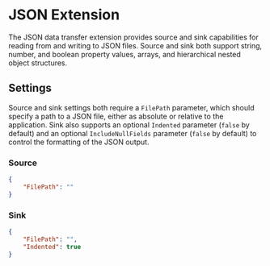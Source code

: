 # JSON Extension

The JSON data transfer extension provides source and sink capabilities for reading from and writing to JSON files. Source and sink both support string, number, and boolean property values, arrays, and hierarchical nested object structures.

## Settings

Source and sink settings both require a `FilePath` parameter, which should specify a path to a JSON file, either as absolute or relative to the application. Sink also supports an optional `Indented` parameter (`false` by default) and an optional `IncludeNullFields` parameter (`false` by default) to control the formatting of the JSON output.

### Source

```json
{
    "FilePath": ""
}
```

### Sink

```json
{
    "FilePath": "",
    "Indented": true
}
```